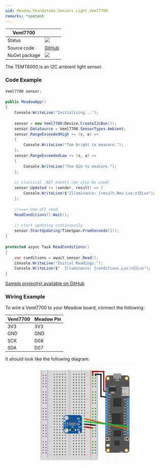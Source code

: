 ```yaml
---
uid: Meadow.Foundation.Sensors.Light.Veml7700
remarks: *content
---
```


| Veml7700 | |
|--------|--------|
| Status | <img src="https://img.shields.io/badge/Working-brightgreen" style="width: auto; height: -webkit-fill-available;" /> |
| Source code | [GitHub](https://github.com/WildernessLabs/Meadow.Foundation/tree/master/Source/Meadow.Foundation.Peripherals/Sensors.Light.Veml7700) |
| NuGet package | <a href="https://www.nuget.org/packages/Meadow.Foundation.Sensors.Light.Veml7700/" target="_blank"><img src="https://img.shields.io/nuget/v/Meadow.Foundation.Sensors.Light.Veml7700.svg?label=Meadow.Foundation.Sensors.Light.Veml7700" /></a> |

The TEMT6000 is an I2C ambient light sensor.

### Code Example

```csharp
Veml7700 sensor;

public MeadowApp()
{
    Console.WriteLine("Initializing...");

    sensor = new Veml7700(Device.CreateI2cBus());
    sensor.DataSource = Veml7700.SensorTypes.Ambient;
    sensor.RangeExceededHigh += (s, a) =>
    {
        Console.WriteLine("Too bright to measure.");
    };
    sensor.RangeExceededLow += (s, a) =>
    {
        Console.WriteLine("Too dim to measure.");
    };

    // classical .NET events can also be used:
    sensor.Updated += (sender, result) => {
        Console.WriteLine($"Illuminance: {result.New.Lux:n3}Lux");
    };

    //==== one-off read
    ReadConditions().Wait();

    // start updating continuously
    sensor.StartUpdating(TimeSpan.FromSeconds(1));
}

protected async Task ReadConditions()
{
    var conditions = await sensor.Read();
    Console.WriteLine("Initial Readings:");
    Console.WriteLine($"  Illuminance: {conditions.Lux:n3}Lux");
}

```

[Sample project(s) available on GitHub](https://github.com/WildernessLabs/Meadow.Foundation/tree/master/Source/Meadow.Foundation.Peripherals/Sensors.Light.Veml7700/Samples/Sensors.Light.Veml7700_Sample)

### Wiring Example

To wire a Veml7700 to your Meadow board, connect the following:

| Veml7700 | Meadow Pin  |
|----------|-------------|
| 3V3      | 3V3         |
| GND      | GND         |
| SCK      | D08         |
| SDA      | D07         |

It should look like the following diagram:

<img src="../../API_Assets/Meadow.Foundation.Sensors.Light.Veml7700/Veml7700_Fritzing.png" 
    style="width: 60%; display: block; margin-left: auto; margin-right: auto;" />





